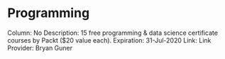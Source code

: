 # Programming

Column: No
Description: 15 free programming & data science certificate courses by Packt ($20 value each).
Expiration: 31-Jul-2020
Link: Link
Provider: Bryan Guner
